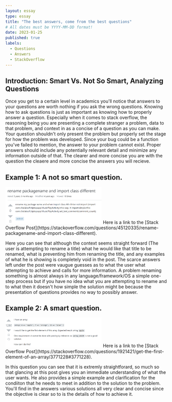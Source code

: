 ```yaml
---
layout: essay
type: essay
title: "The best answers, come from the best questions"
# All dates must be YYYY-MM-DD format!
date: 2023-01-25
published: true
labels:
  - Questions
  - Answers
  - StackOverflow
---
```


## Introduction: Smart Vs. Not So Smart, Analyzing Questions 
Once you get to a certain level in academics you'll notice that answers to your questions are worth nothing if you ask the wrong questions. Knowing how to ask questions is just as important as knowing how to properly answer a question. Especially when it comes to stack overflow, the reasoning being you are presenting a complete stranger a problem, data to that problem, and context in as a concise of a question as you can make. Your question shouldn't only present the problem but properly set the stage for how the problem was developed. Since your bug could be a function you've failed to mention, the answer to your problem cannot exist. Proper answers should include any potentially relevant detail and minimize any information outside of that. The clearer and more concise you are with the question the cleaere and more concise the answers you will recieve.


## Example 1: A not so smart question.
<img width="300px" class="rounded float-start pe-4" src="../img/NotSmart.png">
Here is a link to the [Stack Overflow Post](https://stackoverflow.com/questions/45120335/rename-packagename-and-import-class-different).

Here you can see that although the context seems straight forward (The user is attempting to rename a title) what he would like that title to be renamed, what is preventing him from renaming the title, and any examples of what he is showing is completely void in the post. The scarce answers left under the post were vaugue guesses as to what the user what attempting to achieve and calls for more information. A problem renaming something is almost always in any language/framework/OS a simple one-step process but if you have no idea what you are attempting to rename and to what then it doesn't how simple the solution might be because the presentation of questions provides no way to possibly answer.

## Example 2: A smart question.
<img width="300px" class="rounded float-start pe-4" src="../img/Smart.png">
Here is a link to the [Stack Overflow Post](https://stackoverflow.com/questions/1921421/get-the-first-element-of-an-array/3771228#3771228).

In this question you can see that it is extremly straightforard, so much so that glancing at this post gives you an immediate understanding of what the user wants. He also provides a simple example and clarification for the condiiton that he needs to meet in addition to the solution to the problem. You'll find in the answers various solutions all very clear and concise since the objective is clear so to is the details of how to achieve it.
